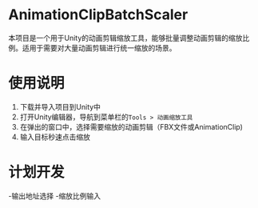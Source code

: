 # AnimationClipBatchScaler
本项目是一个用于Unity的动画剪辑缩放工具，能够批量调整动画剪辑的缩放比例。适用于需要对大量动画剪辑进行统一缩放的场景。
# 使用说明
1. 下载并导入项目到Unity中
2. 打开Unity编辑器，导航到菜单栏的`Tools > 动画缩放工具`
3. 在弹出的窗口中，选择需要缩放的动画剪辑（FBX文件或AnimationClip)
4. 输入目标秒速点击缩放
# 计划开发
 -输出地址选择
 -缩放比例输入

